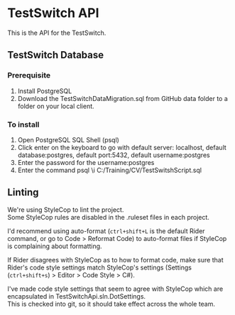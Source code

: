 # TestSwitch API
This is the API for the TestSwitch.

## TestSwitch Database
### Prerequisite
1. Install PostgreSQL
2. Download the TestSwitchDataMigration.sql from  GitHub data folder to a folder on your local client.

### To install
1. Open PostgreSQL SQL Shell (psql)
2. Click enter on the keyboard to go with default server: localhost, default database:postgres, default port:5432, default username:postgres
3. Enter the password for the username:postgres
4. Enter the command psql \i C:/Training/CV/TestSwitshScript.sql


## Linting
We're using StyleCop to lint the project.  
Some StyleCop rules are disabled in the .ruleset files in each project.

I'd recommend using auto-format (`ctrl+shift+L` is the default Rider command, or go to Code > Reformat Code) to auto-format files if StyleCop is complaining about formatting.
  
If Rider disagrees with StyleCop as to how to format code, make sure that Rider's code style settings match StyleCop's settings (Settings (`ctrl+shift+s`) > Editor > Code Style > C#).
  
I've made code style settings that seem to agree with StyleCop which are encapsulated in TestSwitchApi.sln.DotSettings.  
This is checked into git, so it should take effect across the whole team.
